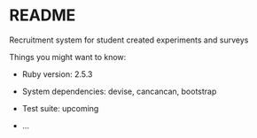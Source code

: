 # README

Recruitment system for student created experiments and surveys 

Things you might want to know:

* Ruby version: 2.5.3

* System dependencies: devise, cancancan, bootstrap

* Test suite: upcoming

* ...
